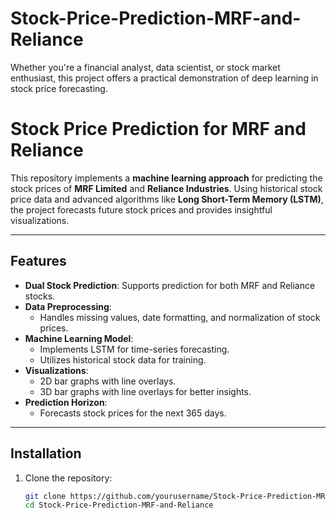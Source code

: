 # Stock-Price-Prediction-MRF-and-Reliance
Whether you're a financial analyst, data scientist, or stock market enthusiast, this project offers a practical demonstration of deep learning in stock price forecasting.
# Stock Price Prediction for MRF and Reliance

This repository implements a **machine learning approach** for predicting the stock prices of **MRF Limited** and **Reliance Industries**. Using historical stock price data and advanced algorithms like **Long Short-Term Memory (LSTM)**, the project forecasts future stock prices and provides insightful visualizations.

---

## Features

- **Dual Stock Prediction**: Supports prediction for both MRF and Reliance stocks.
- **Data Preprocessing**:
  - Handles missing values, date formatting, and normalization of stock prices.
- **Machine Learning Model**:
  - Implements LSTM for time-series forecasting.
  - Utilizes historical stock data for training.
- **Visualizations**:
  - 2D bar graphs with line overlays.
  - 3D bar graphs with line overlays for better insights.
- **Prediction Horizon**:
  - Forecasts stock prices for the next 365 days.

---

## Installation

1. Clone the repository:
   ```bash
   git clone https://github.com/yourusername/Stock-Price-Prediction-MRF-and-Reliance.git
   cd Stock-Price-Prediction-MRF-and-Reliance

